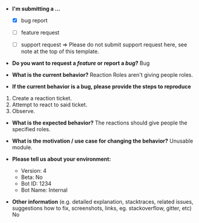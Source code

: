* **I'm submitting a ...**
  - [x] bug report
  - [ ] feature request
  - [ ] support request => Please do not submit support request here, see note at the top of this template.


* **Do you want to request a *feature* or report a *bug*?**
Bug


* **What is the current behavior?**
Reaction Roles aren't giving people roles.


* **If the current behavior is a bug, please provide the steps to reproduce**
1. Create a reaction ticket.
2. Attempt to react to said ticket.
3. Observe.


* **What is the expected behavior?**
The reactions should give people the specified roles.


* **What is the motivation / use case for changing the behavior?**
Unusable module.


* **Please tell us about your environment:**
  
  - Version: 4
  - Beta: No
  - Bot ID: 1234
  - Bot Name: Internal


* **Other information** (e.g. detailed explanation, stacktraces, related issues, suggestions how to fix, screenshots, links, eg. stackoverflow, gitter, etc)
No
